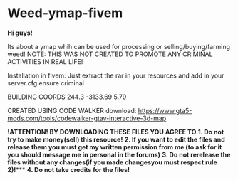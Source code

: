 # Weed-ymap-fivem
**Hi guys!**

Its about a ymap whih can be used for processing or selling/buying/farming weed!
NOTE: THIS WAS NOT CREATED TO PROMOTE ANY CRIMINAL ACTIVITIES IN REAL LIFE!

Installation in fivem:
Just extract the rar in your resources and add in your server.cfg ensure criminal

BUILDING COORDS 244.3 -3133.69 5.79

CREATED USING CODE WALKER download: https://www.gta5-mods.com/tools/codewalker-gtav-interactive-3d-map

**!ATTENTION! BY DOWNLOADING THESE FILES YOU AGREE TO**
**1. Do not try to make money(sell) this resource!**
**2. If you want to edit the files and release them you must get my written permission from me (to ask for it you should message me in personal in the forums)**
**3. Do not rerelease the files without any changes(if you made changesyou must respect rule 2)!*****
**4. Do not take credits for the files!**
